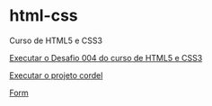 # html-css
 Curso de HTML5 e CSS3

<p><a href="https://devrafaelcruz.github.io/html-css/desafios/d004/">Executar o Desafio 004 do curso de HTML5 e CSS3</a></p>
<p><a href="https://devrafaelcruz.github.io/html-css/desafios/d004/">Executar o projeto cordel </a></p>
<p><a href="https://devrafaelcruz.github.io/html-css/desafios/dform/">Form</a></p>